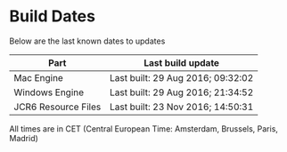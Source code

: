 # Build Dates

Below are the last known dates to updates

Part | Last build update
-----|-----
Mac Engine | Last built: 29 Aug 2016; 09:32:02
Windows Engine | Last built: 29 Aug 2016; 21:34:52
JCR6 Resource Files | Last built: 23 Nov 2016; 14:50:31
All times are in CET (Central European Time: Amsterdam, Brussels, Paris, Madrid)



